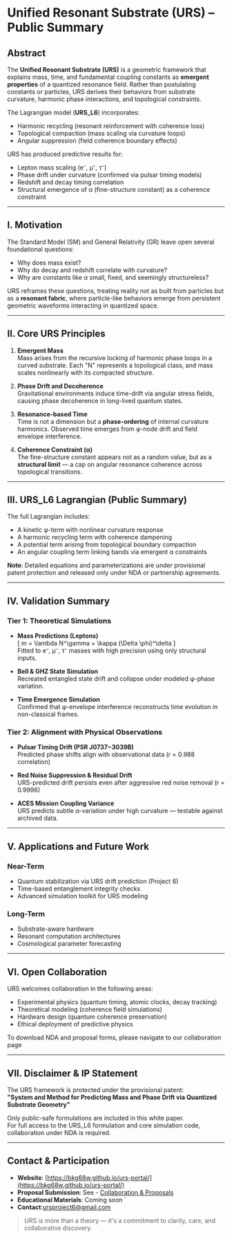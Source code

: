 # Unified Resonant Substrate (URS) – Public Summary

## Abstract

The **Unified Resonant Substrate (URS)** is a geometric framework that explains mass, time, and fundamental coupling constants as **emergent properties** of a quantized resonance field. Rather than postulating constants or particles, URS derives their behaviors from substrate curvature, harmonic phase interactions, and topological constraints.

The Lagrangian model (**URS_L6**) incorporates:
- Harmonic recycling (resonant reinforcement with coherence loss)
- Topological compaction (mass scaling via curvature loops)
- Angular suppression (field coherence boundary effects)

URS has produced predictive results for:
- Lepton mass scaling (e⁻, μ⁻, τ⁻)
- Phase drift under curvature (confirmed via pulsar timing models)
- Redshift and decay timing correlation
- Structural emergence of α (fine-structure constant) as a coherence constraint

---

## I. Motivation

The Standard Model (SM) and General Relativity (GR) leave open several foundational questions:

- Why does mass exist?
- Why do decay and redshift correlate with curvature?
- Why are constants like α small, fixed, and seemingly structureless?

URS reframes these questions, treating reality not as built from particles but as a **resonant fabric**, where particle-like behaviors emerge from persistent geometric waveforms interacting in quantized space.

---

## II. Core URS Principles

1. **Emergent Mass**  
   Mass arises from the recursive locking of harmonic phase loops in a curved substrate. Each "N" represents a topological class, and mass scales nonlinearly with its compacted structure.

2. **Phase Drift and Decoherence**  
   Gravitational environments induce time-drift via angular stress fields, causing phase decoherence in long-lived quantum states.

3. **Resonance-based Time**  
   Time is not a dimension but a **phase-ordering** of internal curvature harmonics. Observed time emerges from φ-node drift and field envelope interference.

4. **Coherence Constraint (α)**  
   The fine-structure constant appears not as a random value, but as a **structural limit** — a cap on angular resonance coherence across topological transitions.

---

## III. URS_L6 Lagrangian (Public Summary)

The full Lagrangian includes:

- A kinetic φ-term with nonlinear curvature response
- A harmonic recycling term with coherence dampening
- A potential term arising from topological boundary compaction
- An angular coupling term linking bands via emergent α constraints

**Note**: Detailed equations and parameterizations are under provisional patent protection and released only under NDA or partnership agreements.

---

## IV. Validation Summary

###  Tier 1: Theoretical Simulations

- **Mass Predictions (Leptons)**  
  \[ m = \lambda N^\gamma + \kappa (\Delta \phi)^\delta \]  
  Fitted to e⁻, μ⁻, τ⁻ masses with high precision using only structural inputs.

- **Bell & GHZ State Simulation**  
  Recreated entangled state drift and collapse under modeled φ-phase variation.

- **Time Emergence Simulation**  
  Confirmed that φ-envelope interference reconstructs time evolution in non-classical frames.

###  Tier 2: Alignment with Physical Observations

- **Pulsar Timing Drift (PSR J0737−3039B)**  
  Predicted phase shifts align with observational data (r = 0.988 correlation)

- **Red Noise Suppression & Residual Drift**  
  URS-predicted drift persists even after aggressive red noise removal (r = 0.9996)

- **ACES Mission Coupling Variance**  
  URS predicts subtle α-variation under high curvature — testable against archived data.

---

## V. Applications and Future Work

### Near-Term

- Quantum stabilization via URS drift prediction (Project 6)
- Time-based entanglement integrity checks
- Advanced simulation toolkit for URS modeling

### Long-Term

- Substrate-aware hardware
- Resonant computation architectures
- Cosmological parameter forecasting

---

## VI. Open Collaboration

URS welcomes collaboration in the following areas:
- Experimental physics (quantum timing, atomic clocks, decay tracking)
- Theoretical modeling (coherence field simulations)
- Hardware design (quantum coherence preservation)
- Ethical deployment of predictive physics

To download NDA and proposal forms, please navigate to our collaboration page

---

## VII. Disclaimer & IP Statement

The URS framework is protected under the provisional patent:  
**"System and Method for Predicting Mass and Phase Drift via Quantized Substrate Geometry"**

Only public-safe formulations are included in this white paper.  
For full access to the URS_L6 formulation and core simulation code, collaboration under NDA is required.

---

## Contact & Participation

- **Website**: [https://bkg68w.github.io/urs-portal/](https://bkg68w.github.io/urs-portal/)
- **Proposal Submission**: See - [Collaboration & Proposals](templates/collaboration.md)
- **Educational Materials**: Coming soon `
- **Contact**:ursproject6@gmail.com

> URS is more than a theory — it's a commitment to clarity, care, and collaborative discovery.
